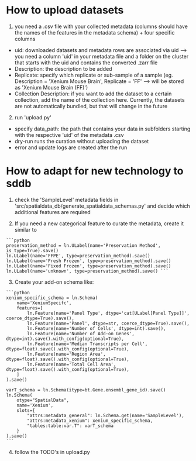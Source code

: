 # How to upload datasets
1. you need a .csv file with your collected metadata (columns should have the names of the features in the metadata schema) + four specific columns
- uid: downloaded datasets and metadata rows are associated via uid --> you need a column 'uid' in your metadata file and a folder on the cluster that starts with the uid and contains the converted .zarr file
- Description: the description to be added
- Replicate: specify which replicate or sub-sample of a sample (eg. Description = 'Xenium Mouse Brain', Replicate = 'FF' -->  will be stored as 'Xenium Mouse Brain (FF)')
- Collection Description: if you want to add the dataset to a certain collection, add the name of the collection here. Currently, the datasets are not automatically bundled, but that will change in the future

2. run 'upload.py'
- specify data_path: the path that contains your data in subfolders starting with the respective 'uid' of the metadata .csv
- dry-run runs the curation without uploading the dataset
- error and update logs are created after the run

# How to adapt for new technology to sddb
1. check the 'SampleLevel' metadata fields in 'src/spatialdata_db/generate_spatialdata_schemas.py' and decide which additional features are required

2. If you need a new categorical feature to curate the metadata, create it similar to
<pre><code>```python 
preservation_method = ln.ULabel(name='Preservation Method', is_type=True).save()
ln.ULabel(name='FFPE', type=preservation_method).save()
ln.ULabel(name='Fresh Frozen', type=preservation_method).save()
ln.ULabel(name='Fixed Frozen', type=preservation_method).save()
ln.ULabel(name='unknown', type=preservation_method).save() ```</code></pre>

3. Create your add-on schema like:
<pre><code>```python 
xenium_specific_schema = ln.Schema(
    name='XeniumSpecifc',
    features=[
        ln.Feature(name='Panel Type', dtype='cat[ULabel[Panel Type]]', coerce_dtype=True).save(),
        ln.Feature(name='Panel', dtype=str, coerce_dtype=True).save(),
        ln.Feature(name='Number of Cells', dtype=int).save(),
        ln.Feature(name='Number of Add-on Genes', dtype=int).save().with_config(optional=True),
        ln.Feature(name='Median Transcripts per Cell', dtype=float).save().with_config(optional=True),
        ln.Feature(name='Region Area', dtype=float).save().with_config(optional=True),
        ln.Feature(name='Total Cell Area', dtype=float).save().with_config(optional=True),
    ]
).save()

varT_schema = ln.Schema(itype=bt.Gene.ensembl_gene_id).save()
ln.Schema(
    otype="SpatialData",
    name='Xenium',
    slots={
        "attrs:metadata_general": ln.Schema.get(name='SampleLevel'),
        "attrs:metadata_xenium": xenium_specific_schema,
        "tables:table:var.T": varT_schema
    }
).save()
```</code></pre>

4. follow the TODO's in upload.py 
